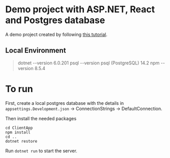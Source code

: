 # Demo project with ASP.NET, React and Postgres database

A demo project created by following [this tutorial](https://www.youtube.com/watch?v=2Ayfi7OJhBI).

## Local Environment
> dotnet --version
6.0.201
> psql --version
psql (PostgreSQL) 14.2
> npm --version
8.5.4

# To run
First, create a local postgres database with the details in `appsettings.Development.json` -> ConnectionStrings -> DefaultConnection.

Then install the needed packages
```
cd ClientApp
npm install
cd ..
dotnet restore
```

Run `dotnet run` to start the server.
